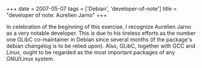 +++
date = 2007-05-07
tags = ['Debian', 'developer-of-note']
title = "developer of note: Aurelien Jarno"
+++

In celebration of the beginning of this exercise, I recognize Aurelien
Jarno as a very notable developer. This is due to his tireless efforts
as the number one GLibC co-maintainer in Debian since several months (if
the package\'s debian changelog is to be relied upon). Also, GLibC,
together with GCC and Linux, ought to be regarded as the most important
packages of any GNU/Linux system.

